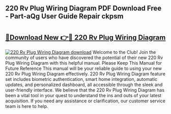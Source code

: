 ## 220 Rv Plug Wiring Diagram PDF Download Free - Part-aQg User Guide Repair ckpsm

# <h2><a href="http://dfqaxt0.blite.top/?on=220+Rv+Plug+Wiring+Diagram">🔗Download New 👉🔴 220 Rv Plug Wiring Diagram</a></h2>

[![220 Rv Plug Wiring Diagram download](https://i.imgur.com/lujVjoI.png)](http://dfqaxt0.blite.top/?on=220+Rv+Plug+Wiring+Diagram)
Welcome to the Club! Join the community of users who have discovered the potential of their new 220 Rv Plug Wiring Diagram with this helpful manual. Please Keep This Manual for Future Reference This manual will be your reliable guide to using your new 220 Rv Plug Wiring Diagram effectively. 220 Rv Plug Wiring Diagram feature set includes biometric authentication, smart home integration, automatic updates, and personalized dashboard, all accessible through the sleek and user-friendly interface. We believe that the 220 Rv Plug Wiring Diagram has been a vital tool in your quest to understand the ins and outs of your latest acquisition. If you need any assistance or clarification, our customer service team is here to help.
